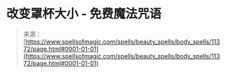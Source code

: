 <!--yml

category: 未分类

date: 2024-06-12 18:48:32

-->

# 改变罩杯大小 - 免费魔法咒语

> 来源：[https://www.spellsofmagic.com/spells/beauty_spells/body_spells/11372/page.html#0001-01-01](https://www.spellsofmagic.com/spells/beauty_spells/body_spells/11372/page.html#0001-01-01)
